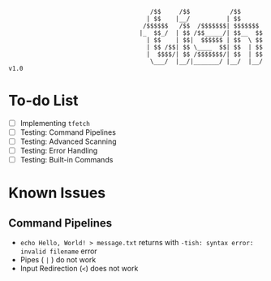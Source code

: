 ```
                                       /$$     /$$           /$$      
                                      | $$    |__/          | $$      
                                     /$$$$$$   /$$  /$$$$$$$| $$$$$$$ 
                                    |_  $$_/  | $$ /$$_____/| $$__  $$
                                      | $$    | $$|  $$$$$$ | $$  \ $$
                                      | $$ /$$| $$ \____  $$| $$  | $$
                                      |  $$$$/| $$ /$$$$$$$/| $$  | $$
                                       \___/  |__/|_______/ |__/  |__/   v1.0
```

# To-do List
- [ ] Implementing `tfetch`
- [ ] Testing: Command Pipelines
- [ ] Testing: Advanced Scanning
- [ ] Testing: Error Handling
- [ ] Testing: Built-in Commands

# Known Issues
## Command Pipelines
- `echo Hello, World! > message.txt` returns with `-tish: syntax error: invalid filename` error
- Pipes ( `|` ) do not work
- Input Redirection (`<`) does not work